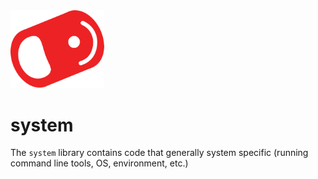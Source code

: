 <img src="../../../img/pull-tab.svg" width="150" />

# system

The ```system``` library contains code that generally system specific (running command line tools, OS, environment, etc.)